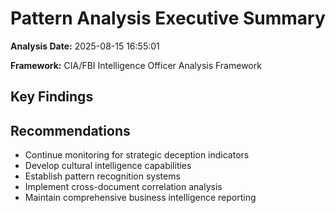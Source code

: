 # Pattern Analysis Executive Summary

**Analysis Date:** 2025-08-15 16:55:01

**Framework:** CIA/FBI Intelligence Officer Analysis Framework

## Key Findings


## Recommendations

- Continue monitoring for strategic deception indicators
- Develop cultural intelligence capabilities
- Establish pattern recognition systems
- Implement cross-document correlation analysis
- Maintain comprehensive business intelligence reporting
